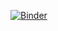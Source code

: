 [![Binder](https://mybinder.org/badge_logo.svg)](https://mybinder.org/v2/gh/rmchrkv/courses/tree/master/statistics_basics/HEAD)
